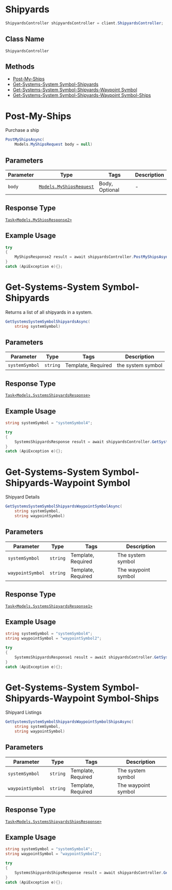 # Shipyards

```csharp
ShipyardsController shipyardsController = client.ShipyardsController;
```

## Class Name

`ShipyardsController`

## Methods

* [Post-My-Ships](../../doc/controllers/shipyards.md#post-my-ships)
* [Get-Systems-System Symbol-Shipyards](../../doc/controllers/shipyards.md#get-systems-system-symbol-shipyards)
* [Get-Systems-System Symbol-Shipyards-Waypoint Symbol](../../doc/controllers/shipyards.md#get-systems-system-symbol-shipyards-waypoint-symbol)
* [Get-Systems-System Symbol-Shipyards-Waypoint Symbol-Ships](../../doc/controllers/shipyards.md#get-systems-system-symbol-shipyards-waypoint-symbol-ships)


# Post-My-Ships

Purchase a ship

```csharp
PostMyShipsAsync(
    Models.MyShipsRequest body = null)
```

## Parameters

| Parameter | Type | Tags | Description |
|  --- | --- | --- | --- |
| `body` | [`Models.MyShipsRequest`](../../doc/models/my-ships-request.md) | Body, Optional | - |

## Response Type

[`Task<Models.MyShipsResponse2>`](../../doc/models/my-ships-response-2.md)

## Example Usage

```csharp
try
{
    MyShipsResponse2 result = await shipyardsController.PostMyShipsAsync(null);
}
catch (ApiException e){};
```


# Get-Systems-System Symbol-Shipyards

Returns a list of all shipyards in a system.

```csharp
GetSystemsSystemSymbolShipyardsAsync(
    string systemSymbol)
```

## Parameters

| Parameter | Type | Tags | Description |
|  --- | --- | --- | --- |
| `systemSymbol` | `string` | Template, Required | the system symbol |

## Response Type

[`Task<Models.SystemsShipyardsResponse>`](../../doc/models/systems-shipyards-response.md)

## Example Usage

```csharp
string systemSymbol = "systemSymbol4";

try
{
    SystemsShipyardsResponse result = await shipyardsController.GetSystemsSystemSymbolShipyardsAsync(systemSymbol);
}
catch (ApiException e){};
```


# Get-Systems-System Symbol-Shipyards-Waypoint Symbol

Shipyard Details

```csharp
GetSystemsSystemSymbolShipyardsWaypointSymbolAsync(
    string systemSymbol,
    string waypointSymbol)
```

## Parameters

| Parameter | Type | Tags | Description |
|  --- | --- | --- | --- |
| `systemSymbol` | `string` | Template, Required | The system symbol |
| `waypointSymbol` | `string` | Template, Required | The waypoint symbol |

## Response Type

[`Task<Models.SystemsShipyardsResponse1>`](../../doc/models/systems-shipyards-response-1.md)

## Example Usage

```csharp
string systemSymbol = "systemSymbol4";
string waypointSymbol = "waypointSymbol2";

try
{
    SystemsShipyardsResponse1 result = await shipyardsController.GetSystemsSystemSymbolShipyardsWaypointSymbolAsync(systemSymbol, waypointSymbol);
}
catch (ApiException e){};
```


# Get-Systems-System Symbol-Shipyards-Waypoint Symbol-Ships

Shipyard Listings

```csharp
GetSystemsSystemSymbolShipyardsWaypointSymbolShipsAsync(
    string systemSymbol,
    string waypointSymbol)
```

## Parameters

| Parameter | Type | Tags | Description |
|  --- | --- | --- | --- |
| `systemSymbol` | `string` | Template, Required | The system symbol |
| `waypointSymbol` | `string` | Template, Required | The waypoint symbol |

## Response Type

[`Task<Models.SystemsShipyardsShipsResponse>`](../../doc/models/systems-shipyards-ships-response.md)

## Example Usage

```csharp
string systemSymbol = "systemSymbol4";
string waypointSymbol = "waypointSymbol2";

try
{
    SystemsShipyardsShipsResponse result = await shipyardsController.GetSystemsSystemSymbolShipyardsWaypointSymbolShipsAsync(systemSymbol, waypointSymbol);
}
catch (ApiException e){};
```

